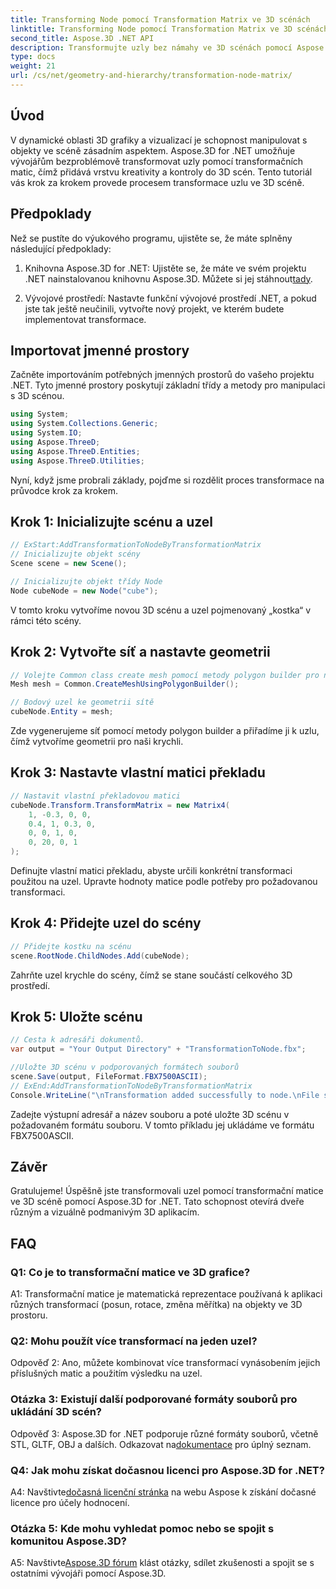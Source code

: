 ```yaml
---
title: Transforming Node pomocí Transformation Matrix ve 3D scénách
linktitle: Transforming Node pomocí Transformation Matrix ve 3D scénách
second_title: Aspose.3D .NET API
description: Transformujte uzly bez námahy ve 3D scénách pomocí Aspose.3D for .NET. Naučte se krok za krokem transformace uzlů pomocí kurzu.
type: docs
weight: 21
url: /cs/net/geometry-and-hierarchy/transformation-node-matrix/
---
```

## Úvod

V dynamické oblasti 3D grafiky a vizualizací je schopnost manipulovat s objekty ve scéně zásadním aspektem. Aspose.3D for .NET umožňuje vývojářům bezproblémově transformovat uzly pomocí transformačních matic, čímž přidává vrstvu kreativity a kontroly do 3D scén. Tento tutoriál vás krok za krokem provede procesem transformace uzlu ve 3D scéně.

## Předpoklady

Než se pustíte do výukového programu, ujistěte se, že máte splněny následující předpoklady:

1.  Knihovna Aspose.3D for .NET: Ujistěte se, že máte ve svém projektu .NET nainstalovanou knihovnu Aspose.3D. Můžete si jej stáhnout[tady](https://releases.aspose.com/3d/net/).

2. Vývojové prostředí: Nastavte funkční vývojové prostředí .NET, a pokud jste tak ještě neučinili, vytvořte nový projekt, ve kterém budete implementovat transformace.

## Importovat jmenné prostory

Začněte importováním potřebných jmenných prostorů do vašeho projektu .NET. Tyto jmenné prostory poskytují základní třídy a metody pro manipulaci s 3D scénou.

```csharp
using System;
using System.Collections.Generic;
using System.IO;
using Aspose.ThreeD;
using Aspose.ThreeD.Entities;
using Aspose.ThreeD.Utilities;
```

Nyní, když jsme probrali základy, pojďme si rozdělit proces transformace na průvodce krok za krokem.

## Krok 1: Inicializujte scénu a uzel

```csharp
// ExStart:AddTransformationToNodeByTransformationMatrix
// Inicializujte objekt scény
Scene scene = new Scene();

// Inicializujte objekt třídy Node
Node cubeNode = new Node("cube");
```

V tomto kroku vytvoříme novou 3D scénu a uzel pojmenovaný „kostka“ v rámci této scény.

## Krok 2: Vytvořte síť a nastavte geometrii

```csharp
// Volejte Common class create mesh pomocí metody polygon builder pro nastavení instance mesh
Mesh mesh = Common.CreateMeshUsingPolygonBuilder(); 

// Bodový uzel ke geometrii sítě
cubeNode.Entity = mesh;
```

Zde vygenerujeme síť pomocí metody polygon builder a přiřadíme ji k uzlu, čímž vytvoříme geometrii pro naši krychli.

## Krok 3: Nastavte vlastní matici překladu

```csharp
// Nastavit vlastní překladovou matici
cubeNode.Transform.TransformMatrix = new Matrix4(
    1, -0.3, 0, 0,
    0.4, 1, 0.3, 0,
    0, 0, 1, 0,
    0, 20, 0, 1
);        
```

Definujte vlastní matici překladu, abyste určili konkrétní transformaci použitou na uzel. Upravte hodnoty matice podle potřeby pro požadovanou transformaci.

## Krok 4: Přidejte uzel do scény

```csharp
// Přidejte kostku na scénu
scene.RootNode.ChildNodes.Add(cubeNode);            
```

Zahrňte uzel krychle do scény, čímž se stane součástí celkového 3D prostředí.

## Krok 5: Uložte scénu

```csharp
// Cesta k adresáři dokumentů.
var output = "Your Output Directory" + "TransformationToNode.fbx";

//Uložte 3D scénu v podporovaných formátech souborů
scene.Save(output, FileFormat.FBX7500ASCII);
// ExEnd:AddTransformationToNodeByTransformationMatrix
Console.WriteLine("\nTransformation added successfully to node.\nFile saved at " + output);
```

Zadejte výstupní adresář a název souboru a poté uložte 3D scénu v požadovaném formátu souboru. V tomto příkladu jej ukládáme ve formátu FBX7500ASCII.

## Závěr

Gratulujeme! Úspěšně jste transformovali uzel pomocí transformační matice ve 3D scéně pomocí Aspose.3D for .NET. Tato schopnost otevírá dveře různým a vizuálně podmanivým 3D aplikacím.

## FAQ

### Q1: Co je to transformační matice ve 3D grafice?

A1: Transformační matice je matematická reprezentace používaná k aplikaci různých transformací (posun, rotace, změna měřítka) na objekty ve 3D prostoru.

### Q2: Mohu použít více transformací na jeden uzel?

Odpověď 2: Ano, můžete kombinovat více transformací vynásobením jejich příslušných matic a použitím výsledku na uzel.

### Otázka 3: Existují další podporované formáty souborů pro ukládání 3D scén?

 Odpověď 3: Aspose.3D for .NET podporuje různé formáty souborů, včetně STL, GLTF, OBJ a dalších. Odkazovat na[dokumentace](https://reference.aspose.com/3d/net/) pro úplný seznam.

### Q4: Jak mohu získat dočasnou licenci pro Aspose.3D for .NET?

 A4: Navštivte[dočasná licenční stránka](https://purchase.aspose.com/temporary-license/) na webu Aspose k získání dočasné licence pro účely hodnocení.

### Otázka 5: Kde mohu vyhledat pomoc nebo se spojit s komunitou Aspose.3D?

A5: Navštivte[Aspose.3D fórum](https://forum.aspose.com/c/3d/18) klást otázky, sdílet zkušenosti a spojit se s ostatními vývojáři pomocí Aspose.3D.